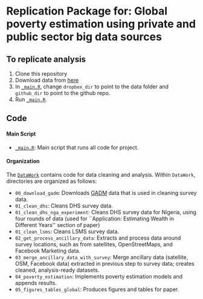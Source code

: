 # Replication Package for: Global poverty estimation using private and public sector big data sources

## To replicate analysis

1. Clone this repository
2. Download data from [here](LINKHERE)
3. In [`_main.R`](https://github.com/dime-worldbank/big-data-poverty-estimation/blob/master/_main.R), change `dropbox_dir` to point to the data folder and `github_dir` to point to the github repo.
4. Run [`_main.R`](https://github.com/dime-worldbank/big-data-poverty-estimation/blob/master/_main.R).

## Code

#### Main Script

* [`_main.R`](https://github.com/dime-worldbank/big-data-poverty-estimation/blob/master/_main.R): Main script that runs all code for project.

#### Organization

The [`DataWork`](https://github.com/dime-worldbank/big-data-poverty-estimation/tree/master/DataWork) contains code for data cleaning and analysis. Within `DataWork`, directories are organized as follows:

* `00_download_gadm`: Downloads [GADM](https://gadm.org/) data that is used in cleaning survey data.
* `01_clean_dhs`: Cleans DHS survey data.
* `01_clean_dhs_nga_experiment`: Cleans DHS survey data for Nigeria, using four rounds of data (used for ``Application: Estimating Wealth in Different Years'' section of paper)
* `01_clean_lsms`: Cleans LSMS survey data.
* `02_get_process_ancillary_data`: Extracts and process data around survey locations, such as from satellites, OpenStreetMaps, and Facebook Marketing data.
* `03_merge_ancillary_data_with_survey`: Merge ancillary data (satellite, OSM, Facebook data) extracted in previous step to survey data; creates cleaned, analysis-ready datasets.
* `04_poverty_estimation`: Implements poverty estimation models and appends results.
* `05_figures_tables_global`: Produces figures and tables for paper.


